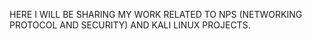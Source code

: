 HERE I WILL BE SHARING MY WORK RELATED TO NPS (NETWORKING PROTOCOL AND SECURITY) AND KALI LINUX PROJECTS.
